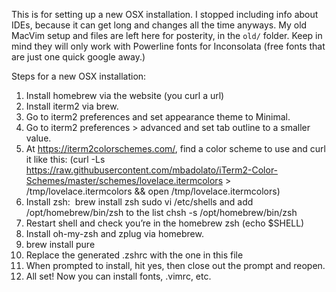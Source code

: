 This is for setting up a new OSX installation. I stopped including info about IDEs, because it can get long and changes all the time anyways. My old MacVim setup and files are left here for posterity, in the `old/` folder. Keep in mind they will only work with Powerline fonts for Inconsolata (free fonts that are just one quick google away.)

Steps for a new OSX installation:
1. Install homebrew via the website (you curl a url)
2. Install iterm2 via brew.
3. Go to iterm2 preferences and set appearance theme to Minimal.
4. Go to iterm2 preferences > advanced and set tab outline to a smaller value.
5. At https://iterm2colorschemes.com/, find a color scheme to use and curl it like this: (curl -Ls https://raw.githubusercontent.com/mbadolato/iTerm2-Color-Schemes/master/schemes/lovelace.itermcolors > /tmp/lovelace.itermcolors && open /tmp/lovelace.itermcolors)
6. Install zsh:  brew install zsh sudo vi /etc/shells and add /opt/homebrew/bin/zsh to the list chsh -s /opt/homebrew/bin/zsh
7. Restart shell and check you’re in the homebrew zsh (echo $SHELL)
8. Install oh-my-zsh and zplug via homebrew.
9. brew install pure
10. Replace the generated .zshrc with the one in this file
11. When prompted to install, hit yes, then close out the prompt and reopen.
12. All set! Now you can install fonts, .vimrc, etc.
